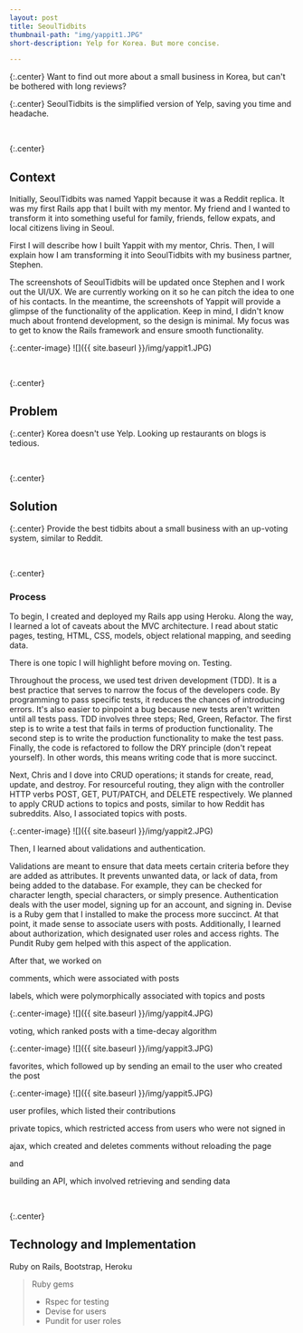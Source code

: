 ```yaml
---
layout: post
title: SeoulTidbits
thumbnail-path: "img/yappit1.JPG"
short-description: Yelp for Korea. But more concise.

---
```


{:.center} 
Want to find out more about a small business in Korea, but can't be bothered with long reviews? 

{:.center} 
SeoulTidbits is the simplified version of Yelp, saving you time and headache. 

<br>

{:.center} 
## Context

Initially, SeoulTidbits was named Yappit because it was a Reddit replica. It was my first Rails app that I built with my mentor. My friend and I wanted to transform it into something useful for family, friends, fellow expats, and local citizens living in Seoul. 

First I will describe how I built Yappit with my mentor, Chris. Then, I will explain how I am transforming it into SeoulTidbits with my business partner, Stephen.

The screenshots of SeoulTidbits will be updated once Stephen and I work out the UI/UX. We are currently working on it so he can pitch the idea to one of his contacts. In the meantime, the screenshots of Yappit will provide a glimpse of the functionality of the application. Keep in mind, I didn't know much about frontend development, so the design is minimal. My focus was to get to know the Rails framework and ensure smooth functionality. 

{:.center-image}
![]({{ site.baseurl }}/img/yappit1.JPG)

<br>

{:.center} 
## Problem

{:.center} 
Korea doesn't use Yelp. Looking up restaurants on blogs is tedious.

<br>

{:.center} 
## Solution

{:.center} 
Provide the best tidbits about a small business with an up-voting system, similar to Reddit. 

<br>

{:.center}
### Process

To begin, I created and deployed my Rails app using Heroku. Along the way, I learned a lot of caveats about the MVC architecture. I read about static pages, testing, HTML, CSS, models, object relational mapping, and seeding data. 

There is one topic I will highlight before moving on. Testing.

Throughout the process, we used test driven development (TDD). It is a best practice that serves to narrow the focus of the developers code. By programming to pass specific tests, it reduces the chances of introducing errors. It's also easier to pinpoint a bug because new tests aren't written until all tests pass. TDD involves three steps; Red, Green, Refactor. The first step is to write a test that fails in terms of production functionality. The second step is to write the production functionality to make the test pass. Finally, the code is refactored to follow the DRY principle (don't repeat yourself). In other words, this means writing code that is more succinct. 

Next, Chris and I dove into CRUD operations; it stands for create, read, update, and destroy. For resourceful routing, they align with the controller HTTP verbs POST, GET, PUT/PATCH, and DELETE respectively. We planned to apply CRUD actions to topics and posts, similar to how Reddit has subreddits. Also, I associated topics with posts. 

{:.center-image}
![]({{ site.baseurl }}/img/yappit2.JPG)

Then, I learned about validations and authentication. 

Validations are meant to ensure that data meets certain criteria before they are added as attributes. It prevents unwanted data, or lack of data, from being added to the database. For example, they can be checked for character length, special characters, or simply presence. Authentication deals with the user model, signing up for an account, and signing in. Devise is a Ruby gem that I installed to make the process more succinct. At that point, it made sense to associate users with posts. Additionally, I learned about authorization, which designated user roles and access rights. The Pundit Ruby gem helped with this aspect of the application. 

After that, we worked on 

comments, which were associated with posts 

labels, which were polymorphically associated with topics and posts

{:.center-image}
![]({{ site.baseurl }}/img/yappit4.JPG)

voting, which ranked posts with a time-decay algorithm

{:.center-image}
![]({{ site.baseurl }}/img/yappit3.JPG)

favorites, which followed up by sending an email to the user who created the post

{:.center-image}
![]({{ site.baseurl }}/img/yappit5.JPG)

user profiles, which listed their contributions

private topics, which restricted access from users who were not signed in

ajax, which created and deletes comments without reloading the page

and 

building an API, which involved retrieving and sending data


<br>

{:.center} 
## Technology and Implementation

Ruby on Rails, Bootstrap, Heroku
<br>

> Ruby gems
>
> - Rspec for testing
> - Devise for users
> - Pundit for user roles